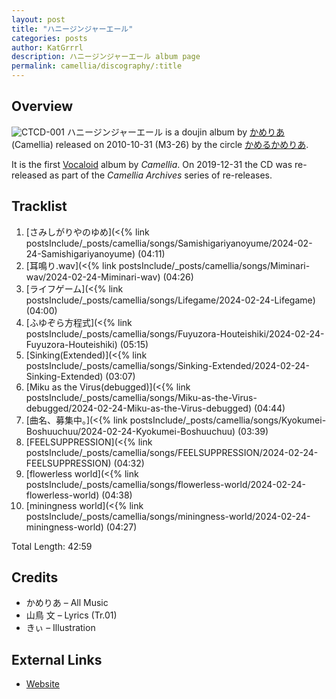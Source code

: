 ```yaml
---
layout: post
title: "ハニージンジャーエール"
categories: posts
author: KatGrrrl
description: ハニージンジャーエール album page
permalink: camellia/discography/:title
---
```


## Overview

![CTCD-001](https://cdn.camellia.wiki/images/camellia/albums/CTCD-001.png)
ハニージンジャーエール is a doujin album by [かめりあ](/camellia) (Camellia) released on 2010-10-31 (M3-26) by the circle [かめるかめりあ](#).

It is the first [Vocaloid](https://en.wikipedia.org/wiki/Vocaloid) album by *Camellia*. On 2019-12-31 the CD was re-released as part of the *Camellia Archives* series of re-releases.

## Tracklist

1. [さみしがりやのゆめ](<{% link postsInclude/_posts/camellia/songs/Samishigariyanoyume/2024-02-24-Samishigariyanoyume) (04:11)
2. [耳鳴り.wav](<{% link postsInclude/_posts/camellia/songs/Miminari-wav/2024-02-24-Miminari-wav) (04:26)
3. [ライフゲーム](<{% link postsInclude/_posts/camellia/songs/Lifegame/2024-02-24-Lifegame) (04:00)
4. [ふゆぞら方程式](<{% link postsInclude/_posts/camellia/songs/Fuyuzora-Houteishiki/2024-02-24-Fuyuzora-Houteishiki) (05:15)
5. [Sinking(Extended)](<{% link postsInclude/_posts/camellia/songs/Sinking-Extended/2024-02-24-Sinking-Extended) (03:07)
6. [Miku as the Virus(debugged)](<{% link postsInclude/_posts/camellia/songs/Miku-as-the-Virus-debugged/2024-02-24-Miku-as-the-Virus-debugged) (04:44)
7. [曲名、募集中。](<{% link postsInclude/_posts/camellia/songs/Kyokumei-Boshuuchuu/2024-02-24-Kyokumei-Boshuuchuu) (03:39)
8. [FEELSUPPRESSION](<{% link postsInclude/_posts/camellia/songs/FEELSUPPRESSION/2024-02-24-FEELSUPPRESSION) (04:32)
9. [flowerless world](<{% link postsInclude/_posts/camellia/songs/flowerless-world/2024-02-24-flowerless-world) (04:38)
10. [miningness world](<{% link postsInclude/_posts/camellia/songs/miningness-world/2024-02-24-miningness-world) (04:27)

Total Length: 42:59

## Credits

* かめりあ – All Music
* 山鳥 文 – Lyrics (Tr.01)
* きぃ – Illustration

## External Links

* [Website](http://camtek.seesaa.net/article/164523140.html)
